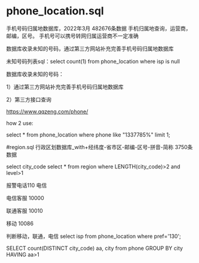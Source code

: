 # phone_location.sql
手机号码归属地数据库，2022年3月 482676条数据  手机归属地查询，运营商，邮编，区号。
手机号可以携号转网归属运营商不一定准确

数据库收录未知的号码，通过第三方网站补充完善手机号码归属地数据库

未知号码列表sql：select count(1) from phone_location where isp is null

数据库收录未知的号码：

1）通过第三方网站补充完善手机号码归属地数据库

2）第三方接口查询

https://www.qqzeng.com/phone/

how 2 use:

select * from phone_location where phone like "1337785%" limit 1;

#region.sql
行政区划数据库_with+经纬度-省市区-邮编-区号-拼音-简称 3750条数据

select city_code select * from region where LENGTH(city_code)>2 and level>1

报警电话110 电信

电信客服 10000  

联通客服 10010

移动  10086


判断移动，联通，电信  select isp from phone_location where pref='130';

SELECT count(DISTINCT city_code) aa, city from phone GROUP BY city HAVING aa>1
